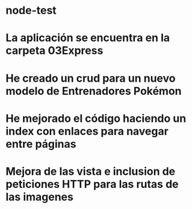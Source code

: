 # node-test

# La aplicación se encuentra en la carpeta 03Express

# He creado un crud para un nuevo modelo de Entrenadores Pokémon
# He mejorado el código haciendo un index con enlaces para navegar entre páginas
# Mejora de las vista e inclusion de peticiones HTTP para las rutas de las imagenes
